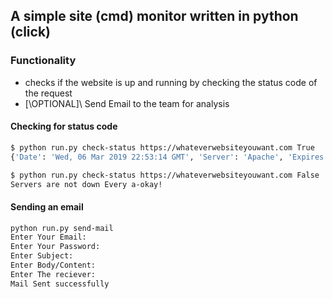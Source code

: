 ## A simple site (cmd) monitor written in python (click)

### Functionality
* checks if the website is up and running by checking the status code of the request
* [\OPTIONAL]\ Send Email to the team for analysis

#### Checking for status code
```bash
$ python run.py check-status https://whateverwebsiteyouwant.com True
{'Date': 'Wed, 06 Mar 2019 22:53:14 GMT', 'Server': 'Apache', 'Expires': 'Thu, 19 Nov 1981 08:52:00 GMT', 'Cache-Control': 'no-store, no-cache, must-revalidate, post-check=0, pre-check=0', 'Pragma': 'no-cache', 'Set-Cookie': 'PHPSESSID=3dfec8c5aa376c1b69cb36e5b006ce75; path=/', 'Connection': 'close', 'Transfer-Encoding': 'chunked', 'Content-Type': 'text/html; charset=UTF-8'}
```
```bash
$ python run.py check-status https://whateverwebsiteyouwant.com False
Servers are not down Every a-okay!
```
#### Sending an email
```bash
python run.py send-mail
Enter Your Email:
Enter Your Password:
Enter Subject:
Enter Body/Content:
Enter The reciever:
Mail Sent successfully
```

